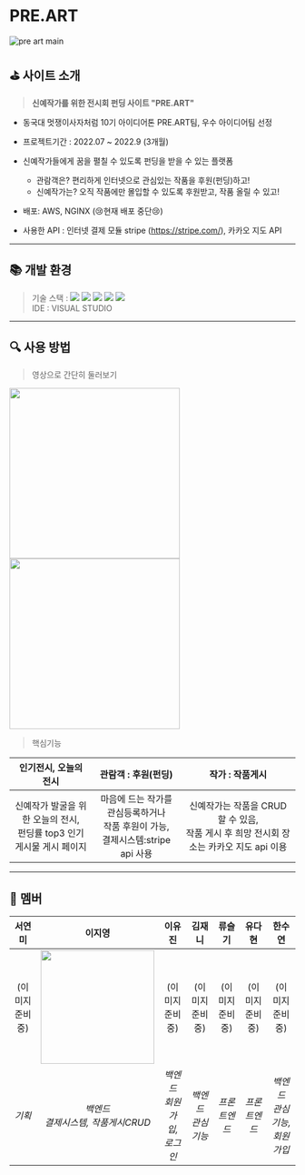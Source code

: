 # PRE.ART
![pre art main](https://user-images.githubusercontent.com/79441145/215336022-a2db2021-98c8-4645-9ec6-2ae5842f05c4.png)

## ⛳ 사이트 소개
> **신예작가를 위한 전시회 펀딩 사이트 "PRE.ART"**
- 동국대 멋쟁이사자처럼 10기 아이디어톤 PRE.ART팀, 우수 아이디어팀 선정
- 프로젝트기간 : 2022.07 ~ 2022.9 (3개월)


- 신예작가들에게 꿈을 펼칠 수 있도록 펀딩을 받을 수 있는 플랫폼
  - 관람객은? 편리하게 인터넷으로 관심있는 작품을 후원(펀딩)하고!
  - 신예작가는? 오직 작품에만 몰입할 수 있도록 후원받고, 작품 올릴 수 있고!

- 배포: AWS, NGINX (😢현재 배포 중단😢)
- 사용한 API : 인터넷 결제 모듈 stripe (https://stripe.com/), 카카오 지도 API
---
## 📚 개발 환경

> 기술 스택 :  <img src="https://img.shields.io/badge/python-3776AB?style=for-the-badge&logo=python&logoColor=white">
> <img src="https://img.shields.io/badge/javascript-F7DF1E?style=for-the-badge&logo=javascript&logoColor=black"> 
> <img src="https://img.shields.io/badge/django-092E20?style=for-the-badge&logo=django&logoColor=white">
> <img src="https://img.shields.io/badge/amazonaws-232F3E?style=for-the-badge&logo=amazonaws&logoColor=white">
> <img src="https://img.shields.io/badge/nginx-009639?style=for-the-badge&logo=nginx&logoColor=white"><br>
> IDE : VISUAL STUDIO

---
## 🔍 사용 방법
> 영상으로 간단히 둘러보기
<img src="https://user-images.githubusercontent.com/79441145/215339150-93161b19-523a-4d2a-b6ba-3bc43929f258.mp4" width=300px>
<img src="https://user-images.githubusercontent.com/79441145/215339480-848c5ed4-bdbe-4603-ab2b-10e2792f19a6.mp4" width=300px>

> 핵심기능

| 인기전시, 오늘의 전시 | 관람객 : 후원(펀딩)| 작가 : 작품게시 |
|:---:|:---:|:---:|
|신예작가 발굴을 위한 오늘의 전시, <br>펀딩률 top3 인기게시물 게시 페이지|마음에 드는 작가를 관심등록하거나<br> 작품 후원이 가능, <br>결제시스템:stripe api 사용|신예작가는 작품을 CRUD 할 수 있음,<br>작품 게시 후 희망 전시회 장소는 카카오 지도 api 이용|


---
## 👥 멤버
|서연미| 이지영 | 이유진 | 김재니 | 류슬기 | 유다현 |한수연|
|:---:|:---------:|:---:|:---:|:---:|:---:|:---:|
| (이미지준비중)| <img src="https://user-images.githubusercontent.com/65756225/208081475-0b5e5188-bef9-4ace-9b02-48360988f57f.png" width="200px" /> |(이미지준비중) |(이미지준비중) |(이미지준비중) | (이미지준비중)|(이미지준비중) |<img src="https://user-images.githubusercontent.com/102225686/223655776-ed87384a-6a64-4477-98a7-c162621bc880.png" width="200px" />|(이미지준비중) |
| *기획* | *백엔드<br>결제시스템, 작품게시CRUD* | *백엔드<br>회원가입, 로그인* | *백엔드<br> 관심기능* |*프론트엔드*|*프론트엔드*|*백엔드<br>관심기능, 회원가입*|
